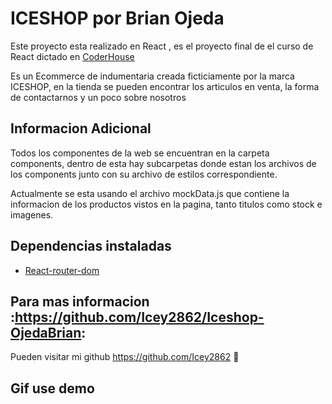 # ICESHOP por Brian Ojeda

Este proyecto esta realizado en React , es el proyecto final de el curso de React dictado en [CoderHouse](https://www.coderhouse.com)

Es un Ecommerce de indumentaria creada ficticiamente por la marca ICESHOP, en la tienda se pueden encontrar los articulos en venta, la forma de contactarnos y un poco sobre nosotros

## Informacion Adicional
Todos los componentes de la web se encuentran en la carpeta components, dentro de esta hay subcarpetas donde estan los archivos de los components junto con su archivo de estilos correspondiente.

Actualmente se esta usando el archivo mockData.js que contiene la informacion de los productos vistos en la pagina, tanto titulos como stock e imagenes.

## Dependencias instaladas

- [React-router-dom](https://v5.reactrouter.com/)

## Para mas informacion :https://github.com/Icey2862/Iceshop-OjedaBrian:

Pueden visitar mi github https://github.com/Icey2862 :rocket:

## Gif use demo